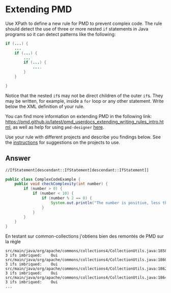 # Extending PMD

Use XPath to define a new rule for PMD to prevent complex code. The rule should detect the use of three or more nested `if` statements in Java programs so it can detect patterns like the following:

```Java
if (...) {
    ...
    if (...) {
        ...
        if (...) {
            ....
        }
    }

}
```
Notice that the nested `if`s may not be direct children of the outer `if`s. They may be written, for example, inside a `for` loop or any other statement.
Write below the XML definition of your rule.

You can find more information on extending PMD in the following link: https://pmd.github.io/latest/pmd_userdocs_extending_writing_rules_intro.html, as well as help for using `pmd-designer` [here](https://github.com/selabs-ur1/VV-ISTIC-TP2/blob/master/exercises/designer-help.md).

Use your rule with different projects and describe you findings below. See the [instructions](../sujet.md) for suggestions on the projects to use.

## Answer

```xml
//IfStatement[descendant::IfStatement[descendant::IfStatement]]
```

```java
public class ComplexCodeExample {
    public void checkComplexity(int number) {
        if (number > 0) {
            if (number < 10) {
                if (number % 2 == 0) {
                    System.out.println("The number is positive, less than 10, and even.");
                }
            }
        }
    }
}
```

En testant sur common-collections j'obtiens bien des remontés de PMD sur la règle

```
src/main/java/org/apache/commons/collections4/CollectionUtils.java:1858:	3 ifs imbriqued:	Oui
src/main/java/org/apache/commons/collections4/CollectionUtils.java:1860:	3 ifs imbriqued:	Oui
src/main/java/org/apache/commons/collections4/CollectionUtils.java:1862:	3 ifs imbriqued:	Oui
src/main/java/org/apache/commons/collections4/CollectionUtils.java:1864:	3 ifs imbriqued:	Oui
...
```